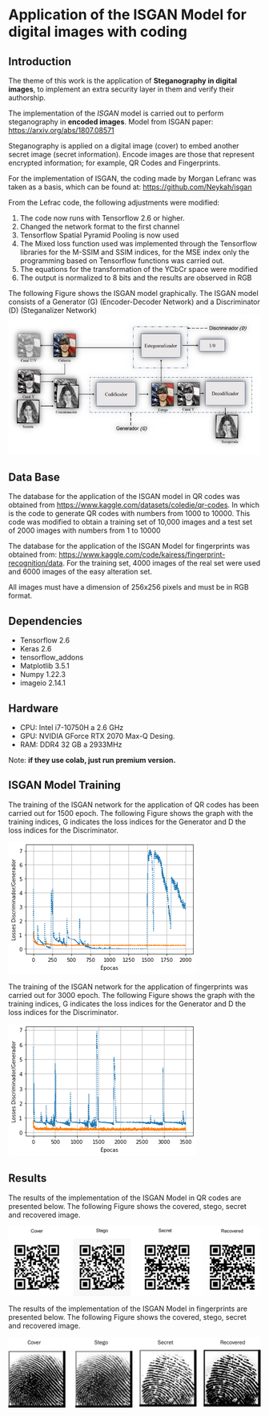 <!-- HEADINGS -->
# Application of the ISGAN Model for digital images with coding

## Introduction
The theme of this work is the application of **Steganography in digital images**, to implement an extra security layer in them and verify their authorship.

The implementation of the *ISGAN* model is carried out to perform steganography in **encoded images**. Model from ISGAN paper: https://arxiv.org/abs/1807.08571

Steganography is applied on a digital image (cover) to embed another secret image (secret information). Encode images are those that represent encrypted information; for example, QR Codes and Fingerprints.

For the implementation of ISGAN, the coding made by Morgan Lefranc was taken as a basis, which can be found at: https://github.com/Neykah/isgan

From the Lefrac code, the following adjustments were modified:

1. The code now runs with Tensorflow 2.6 or higher.
2. Changed the network format to the first channel
3. Tensorflow Spatial Pyramid Pooling is now used
4. The Mixed loss function used was implemented through the Tensorflow libraries  for the M-SSIM and SSIM indices, for the MSE index only the programming based on Tensorflow functions was carried out.
5. The equations for the transformation of the YCbCr space were modified
6. The output is normalized to 8 bits and the results are observed in RGB

The following Figure shows the ISGAN model graphically. The ISGAN model consists of a Generator (G) (Encoder-Decoder Network) and a Discriminator (D) (Steganalizer Network)
![Isgan](ISGAN.jpg)

## Data Base
The database for the application of the ISGAN model in QR codes was obtained from https://www.kaggle.com/datasets/coledie/qr-codes. In which is the code to generate QR codes with numbers from 1000 to 10000. This code was modified to obtain a training set of 10,000 images and a test set of 2000 images with numbers from 1 to 10000

The database for the application of the ISGAN Model for fingerprints was obtained from: https://www.kaggle.com/code/kairess/fingerprint-recognition/data. For the training set, 4000 images of the real set were used and 6000 images of the easy alteration set.

All images must have a dimension of 256x256 pixels and must be in RGB format.

## Dependencies

* Tensorflow 2.6
* Keras 2.6
* tensorflow_addons
* Matplotlib 3.5.1
* Numpy 1.22.3
* imageio 2.14.1

## Hardware
* CPU: Intel i7-10750H a 2.6 GHz
* GPU: NVIDIA GForce RTX 2070 Max-Q Desing.
* RAM: DDR4 32 GB a 2933MHz

Note: **if they use colab, just run premium version.**

## ISGAN Model Training
The training of the ISGAN network for the application of QR codes has been carried out for 1500 epoch. The following Figure shows the graph with the training indices, G indicates the loss indices for the Generator and D the loss indices for the Discriminator.

![Training](Fit.png)

The training of the ISGAN network for the application of fingerprints was carried out for 3000 epoch. The following Figure shows the graph with the training indices, G indicates the loss indices for the Generator and D the loss indices for the Discriminator.

![Fit](Fit1.png)

## Results

The results of the implementation of the ISGAN Model in QR codes are presented below. The following Figure shows the covered, stego, secret and recovered image.

![QR](qr.jpg)

The results of the implementation of the ISGAN Model in fingerprints are presented below. The following Figure shows the covered, stego, secret and recovered image.

![Finger](finger.jpg)
